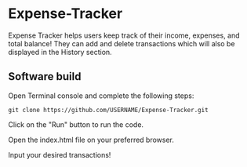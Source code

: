# Expense-Tracker
Expense Tracker helps users keep track of their income, expenses, and total balance! 
They can add and delete transactions which will also be displayed in the History section. 

## Software build
Open Terminal console and complete the following steps:

```
git clone https://github.com/USERNAME/Expense-Tracker.git
```

Click on the "Run" button to run the code.

Open the index.html file on your preferred browser.

Input your desired transactions!
